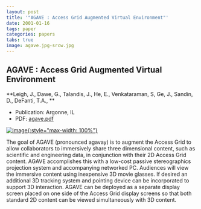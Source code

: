 ```yaml
---
layout: post
title: '"AGAVE : Access Grid Augmented Virtual Environment"'
date: 2001-01-16
tags: paper
categories: papers
tabs: true
image: agave.jpg-srcw.jpg
---
```


## AGAVE : Access Grid Augmented Virtual Environment
**Leigh, J., Dawe, G., Talandis, J., He, E., Venkataraman, S, Ge, J., Sandin, D., DeFanti, T.A., **
- Publication: Argonne, IL
- PDF: [agave.pdf](/documents/agave.pdf)


[![image](https://www.evl.uic.edu/output/originals/agave.jpg-srcw.jpg){:style="max-width: 100%"}](https://www.evl.uic.edu/output/originals/agave.jpg-srcw.jpg)

The goal of AGAVE (pronounced agavay) is to augment the Access Grid to allow collaborators to immersively share three dimensional content, such as scientific and engineering data, in conjunction with their 2D Access Grid content. AGAVE accomplishes this with a low-cost passive stereographics projection system and accompanying networked PC. Audiences will view the immersive content using inexpensive 3D movie glasses. If desired an additional 3D tracking system and pointing device can be incorporated to support 3D interaction. AGAVE can be deployed as a separate display screen placed on one side of the Access Grid display screens so that both standard 2D content can be viewed simultaneously with 3D content.